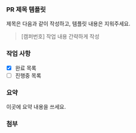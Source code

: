 ### PR 제목 템플릿

제목은 다음과 같이 작성하고, 템플릿 내용은 지워주세요.

> [캠퍼번호] 작업 내용 간략하게 작성
### 작업 사항
- [x] 완료 목록
- [ ] 진행중 목록

### 요약

이곳에 요약 내용을 쓰세요.

### 첨부
